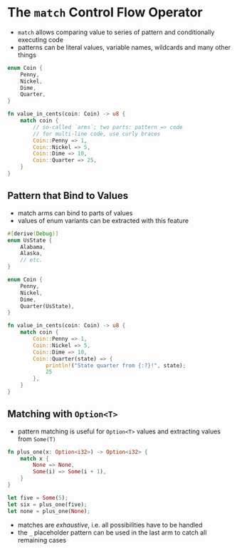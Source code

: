 # The `match` Control Flow Operator

- `match` allows comparing value to series of pattern and conditionally executing code
- patterns can be literal values, variable names, wildcards and many other things

```rust
enum Coin {
    Penny,
    Nickel,
    Dime,
    Quarter,
}

fn value_in_cents(coin: Coin) -> u8 {
    match coin {
        // so-called `arms`; two parts: pattern => code
        // for multi-line code, use curly braces
        Coin::Penny => 1,
        Coin::Nickel => 5,
        Coin::Dime => 10,
        Coin::Quarter => 25,
    }
}
```

## Pattern that Bind to Values

- match arms can bind to parts of values
- values of enum variants can be extracted with this feature

```rust
#[derive(Debug)]
enum UsState {
    Alabama,
    Alaska,
    // etc.
}

enum Coin {
    Penny,
    Nickel,
    Dime,
    Quarter(UsState),
}

fn value_in_cents(coin: Coin) -> u8 {
    match coin {
        Coin::Penny => 1,
        Coin::Nickel => 5,
        Coin::Dime => 10,
        Coin::Quarter(state) => {
            println!("State quarter from {:?}!", state);
            25
        },
    }
}
```

## Matching with `Option<T>`

- pattern matching is useful for `Option<T>` values and extracting values from `Some(T)`

```rust
fn plus_one(x: Option<i32>) -> Option<i32> {
    match x {
        None => None,
        Some(i) => Some(i + 1),
    }
}

let five = Some(5);
let six = plus_one(five);
let none = plus_one(None);
```

- matches are _exhaustive_, i.e. all possibilities have to be handled
- the `_` placeholder pattern can be used in the last arm to catch all remaining cases
